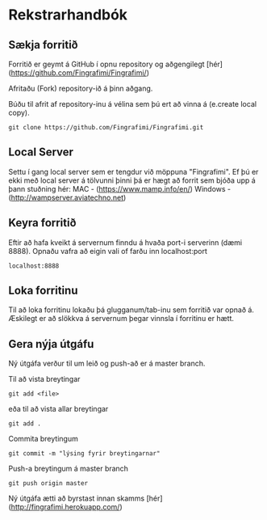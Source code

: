# Rekstrarhandbók

## Sækja forritið
Forritið er geymt á GitHub í opnu repository og aðgengilegt [hér]  
(https://github.com/Fingrafimi/Fingrafimi/)  

Afritaðu (Fork) repository-ið á þinn aðgang.
 
Búðu til afrit af repository-inu á vélina sem þú ert að vinna á (e.create local copy).
```shell
git clone https://github.com/Fingrafimi/Fingrafimi.git
```
## Local Server
Settu í gang local server sem er tengdur við möppuna "Fingrafimi".
Ef þú er ekki með local server á tölvunni þinni þá er hægt að forrit sem bjóða upp á þann stuðning hér:
MAC - (https://www.mamp.info/en/)
Windows - (http://wampserver.aviatechno.net)

## Keyra forritið
Eftir að hafa kveikt á servernum finndu á hvaða port-i serverinn (dæmi 8888).
Opnaðu vafra að eigin vali of farðu inn localhost:port
```shell
localhost:8888
```
## Loka forritinu
Til að loka forritinu lokaðu þá glugganum/tab-inu sem forritið var opnað á.
Æskilegt er að slökkva á servernum þegar vinnsla í forritinu er hætt.

## Gera nýja útgáfu
Ný útgáfa verður til um leið og push-að er á master branch.

Til að vista breytingar
```shell
git add <file>
```
eða til að vista allar breytingar
```shell
git add .
```

Commita breytingum
```shell
git commit -m "lýsing fyrir breytingarnar"
```
Push-a breytingum á master branch
```shell
git push origin master
```
Ný útgáfa ætti að byrstast innan skamms [hér]
(http://fingrafimi.herokuapp.com/)

